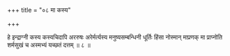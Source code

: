 +++
title = "०८ मा कस्य"

+++

हे इन्द्राग्नी कस्य कस्यचिदापि अररुषः अरेर्मर्त्यस्य मनुष्यसम्बन्धिनी धूर्तिः हिंसा नोस्मान् माप्रणक् मा प्राप्नोति शर्मसुखं च अस्मभ्यं यच्छतं दत्तम् ॥ ८ ॥